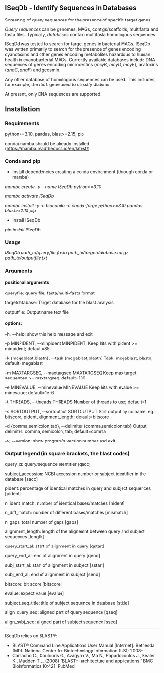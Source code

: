 ﻿## **ISeqDb** - Identify Sequences in Databases

Screening of query sequences for the presence of specific target genes.

*Query sequences* can be genomes, MAGs, contigs/scaffolds, multifasta and fasta files. Typically, *databases* contain multifasta homologous sequences.

ISeqDd was tested to search for target genes in bacterial MAGs. ISeqDb was written primarily to search for the presence of genes encoding cyanotoxins and other genes encoding metabolites hazardous to human health in cyanobacterial MAGs. Currently available databases include DNA sequences of genes encoding microcystins (*mcyB*, *mcyD*, *mcyE*), anatoxins (*anaC*, *anaF*) and geosmin.

Any other database of homologous sequences can be used. This includes, for example, the *rbcL* gene used to classify diatoms.

At present, only DNA sequences are supported.

## Installation

### Requirements

python>=3.10, pandas, blast>=2.15, pip

conda/mamba should be already installed (https://mamba.readthedocs.io/en/latest/)

### Conda and pip

- Install dependencies creating a conda environment (through conda or mamba)

*mamba create -y --name ISeqDb python>=3.10*

*mamba activate ISeqDb*

*mamba install -y -c bioconda -c conda-forge python>=3.10 pandas blast>=2.15 pip*

- Install ISeqDb

*pip install ISeqDb*

### Usage

*ISeqDb path_to/queryfile.fasta path_to/targetdatabase.tar.gz path_to/outputfile.txt*

### Arguments

#### positional arguments

queryfile: query file, fasta/multi-fasta format

targetdatabase: Target database for the blast analysis

outputfile: Output name text file

#### options:
  -h, --help: show this help message and exit

  -p MINPIDENT, --minpident MINPIDENT; Keep hits with pident >= minpident; default=85

  -k {megablast,blastn}, --task {megablast,blastn} Task: megablast, blastn, default=megablast

  -m MAXTARGSEQ, --maxtargseq MAXTARGSEQ Keep max target sequences >= maxtargseq; default=100

  -e MINEVALUE, --minevalue MINEVALUE Keep hits with evalue >= minevalue; default=1e-6

  -t THREADS, --threads THREADS Number of threads to use; default=1

  -s SORTOUTPUT, --sortoutput SORTOUTPUT Sort output by colname. eg.: bitscore, pident, alignment_length; default=bitscore

  -d {comma,semicolon,tab}, --delimiter {comma,semicolon,tab} Output delimiter: comma, semicolon, tab; default=comma

  -v, --version: show program's version number and exit

### Output legend (in square brackets, the blast codes)

   query_id:                    query/sequence identifier [qacc]

   subject_accession:           NCBI accession number or subject identifier in the database [sacc]

   pident:                      percentage of identical matches in query and subject sequences [pident]

   n_ident_match:               number of identical bases/matches [nident]

   n_diff_match:                number of different bases/matches [mismatch]

   n_gaps:                      total number of gaps [gaps]

   alignment_length:            length of the alignemnt between query and subject sequences [length]

   query_start_al:              start of alignment in query [qstart]

   query_end_al:                end of alignment in query [qend]

   subj_start_al:               start of alignment in subject [sstart]

   subj_end_al:                 end of alignment in subject [send]

   bitscore:                    bit score [bitscore]

   evalue:                      expect value [evalue]

   subject_seq_title:           title of subject sequence in database [stitle]

   align_query_seq:             aligned part of query sequence [qseq]

   align_subj_seq:              aligned part of subject sequence [sseq]

___
   ISeqDb relies on BLAST®:

   -   BLAST® Command Line Applications User Manual [Internet]. Bethesda (MD): National Center
       for Biotechnology Information (US); 2008-.
   -   Camacho C., Coulouris G., Avagyan V., Ma N., Papadopoulos J., Bealer K., Madden T.L. (2008)
       “BLAST+: architecture and applications.” BMC Bioinformatics 10:421. PubMed


